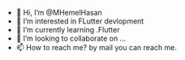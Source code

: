- 👋 Hi, I’m @MHemelHasan
- 👀 I’m interested in FLutter devlopment
- 🌱 I’m currently learning .Flutter
- 💞️ I’m looking to collaborate on ...
- 📫 How to reach me? by mail you can reach me.

<!---
MHemelHasan/MHemelHasan is a ✨ special ✨ repository because its `README.md` (this file) appears on your GitHub profile.
You can click the Preview link to take a look at your changes.
--->
